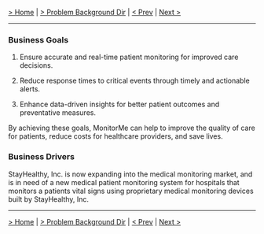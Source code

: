 [> Home](../README.md)  |  [> Problem Background Dir](README.md) |  [< Prev](001-Use-K8s-with-containerize-microservice-architecture-style.md)  |  [Next >](1.2.FunctionalRequirements.md)

---
### Business Goals

1. Ensure accurate and real-time patient monitoring for improved care decisions.

2. Reduce response times to critical events through timely and actionable alerts.

3. Enhance data-driven insights for better patient outcomes and preventative measures.

By achieving these goals, MonitorMe can help to improve the quality of care for patients, reduce costs for healthcare providers, and save lives.

### Business Drivers 

StayHealthy, Inc. is now expanding into the medical monitoring market, and is in need of a new medical patient monitoring system for hospitals that monitors a patients vital signs using proprietary medical monitoring devices built by StayHealthy, Inc.

---
[> Home](../README.md)  |  [> Problem Background Dir](README.md) |  [< Prev](001-Use-K8s-with-containerize-microservice-architecture-style.md)  |  [Next >](1.2.FunctionalRequirements.md)
